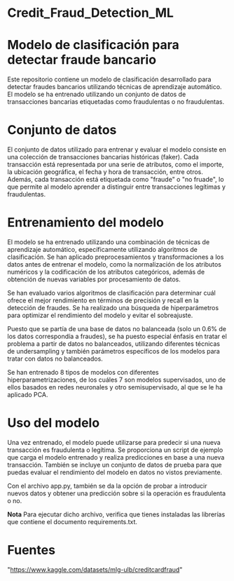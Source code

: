 # Credit_Fraud_Detection_ML
# Modelo de clasificación para detectar fraude bancario
Este repositorio contiene un modelo de clasificación desarrollado para detectar fraudes bancarios utilizando técnicas de aprendizaje automático. El modelo se ha entrenado utilizando un conjunto de datos de transacciones bancarias etiquetadas como fraudulentas o no fraudulentas.

# Conjunto de datos
El conjunto de datos utilizado para entrenar y evaluar el modelo consiste en una colección de transacciones bancarias históricas (faker). Cada transacción está representada por una serie de atributos, como el importe, la ubicación geográfica, el fecha y hora de transacción, entre otros. Además, cada transacción está etiquetada como "fraude" o "no fruade", lo que permite al modelo aprender a distinguir entre transacciones legítimas y fraudulentas.

# Entrenamiento del modelo
El modelo se ha entrenado utilizando una combinación de técnicas de aprendizaje automático, específicamente utilizando algoritmos de clasificación. Se han aplicado preprocesamientos y transformaciones a los datos antes de entrenar el modelo, como la normalización de los atributos numéricos y la codificación de los atributos categóricos, además de obtención de nuevas variables por procesamiento de datos.

Se han evaluado varios algoritmos de clasificación para determinar cuál ofrece el mejor rendimiento en términos de precisión y recall en la detección de fraudes. Se ha realizado una búsqueda de hiperparámetros para optimizar el rendimiento del modelo y evitar el sobreajuste.

Puesto que se partía de una base de datos no balanceada (solo un 0.6% de los datos correspondía a fraudes), se ha puesto especial énfasis en tratar el problema a partir de datos no balanceados, utilizando diferentes técnicas de undersampling y también parámetros específicos de los modelos para tratar con datos no balanceados.

Se han entrenado 8 tipos de modelos con diferentes hiperparametrizaciones, de los cuáles 7 son modelos supervisados, uno de ellos basados en redes neuronales y otro semisupervisado, al que se le ha aplicado PCA.

# Uso del modelo
Una vez entrenado, el modelo puede utilizarse para predecir si una nueva transacción es fraudulenta o legítima. Se proporciona un script de ejemplo que carga el modelo entrenado y realiza predicciones en base a una nueva transacción. También se incluye un conjunto de datos de prueba para que puedas evaluar el rendimiento del modelo en datos no vistos previamente.

Con el archivo app.py, también se da la opción de probar a introducir nuevos datos y obtener una predicción sobre si la operación es fraudulenta o no.

**Nota**
Para ejecutar dicho archivo, verifica que tienes instaladas las librerías que contiene el documento requirements.txt.

# Fuentes
"https://www.kaggle.com/datasets/mlg-ulb/creditcardfraud"

